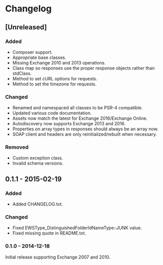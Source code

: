 # Changelog

## [Unreleased]

### Added
- Composer support.
- Appropriate base classes.
- Missing Exchange 2010 and 2013 operations.
- Class map so responses use the proper response objects rather than stdClass.
- Method to set cURL options for requests.
- Method to set the timezone for requests.

### Changed
- Renamed and namespaced all classes to be PSR-4 compatible.
- Updated various code documentation.
- Assets now match the latest for Exchange 2016/Exchange Online.
- Autodiscovery now supports Exchange 2013 and 2016.
- Properties on array types in responses should always be an array now.
- SOAP client and headers are only reinitialized/rebuilt when necessary.

### Removed
- Custom exception class.
- Invalid schema versions.

## 0.1.1 - 2015-02-19

### Added
- Added CHANGELOG.txt.

### Changed
- Fixed EWSType_DistinguishedFolderIdNameType::JUNK value.
- Fixed missing quote in README.txt.

### 0.1.0 - 2014-12-18

Initial release supporting Exchange 2007 and 2010.
